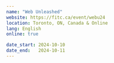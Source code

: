```yaml
---
name: "Web Unleashed"
website: https://fitc.ca/event/webu24
location: Toronto, ON, Canada & Online
lang: English
online: true

date_start: 2024-10-10
date_end:   2024-10-11
---
```

